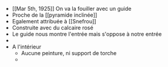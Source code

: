 - [[Mar 5th, 1925]] On va la fouiller avec un guide
- Proche de la [[pyramide inclinée]]
- Egalement attribuée à [[Snefrou]]
- Construite avec du calcaire rosé
- Le guide nous montre l'entrée mais s'oppose à notre entrée
-
- A l'intérieur
	- Aucune peinture, ni support de torche
	-